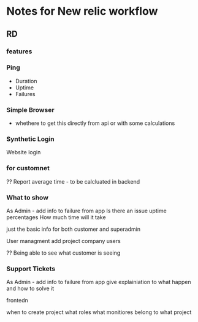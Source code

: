 # Notes for New relic workflow

## RD
### features
### Ping
- Duration
- Uptime
- Failures

###  Simple Browser
- whethere to get this directly from api or with some calculations

### Synthetic Login
Website login


### for customnet

?? Report average time - to be calcluated in backend

### What to show 
As Admin - add info to failure from app
Is there an issue
uptime percentages
How much time will it take

just the basic info for both customer and superadmin

User managment 
add project company users

?? Being able to see what customer is seeing


### Support Tickets
As Admin - add info to failure from app
give explainiation to what happen and how to solve it

frontedn

when to create project 
what roles
what monitiores  belong to what project